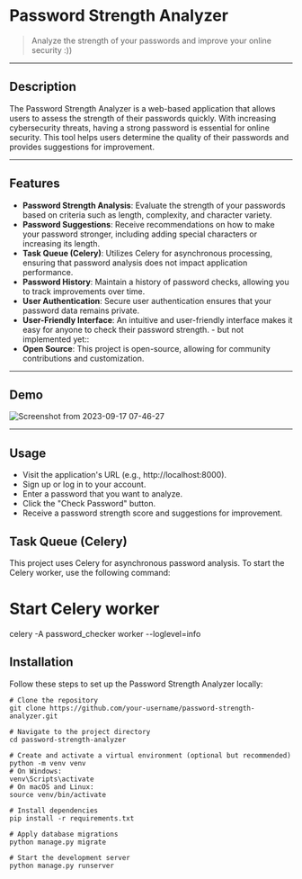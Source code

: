 # Password Strength Analyzer


> Analyze the strength of your passwords and improve your online security :))

---

## Description

The Password Strength Analyzer is a web-based application that allows users to assess the strength of their passwords quickly. With increasing cybersecurity threats, having a strong password is essential for online security. This tool helps users determine the quality of their passwords and provides suggestions for improvement.

---

## Features

- **Password Strength Analysis**: Evaluate the strength of your passwords based on criteria such as length, complexity, and character variety.
- **Password Suggestions**: Receive recommendations on how to make your password stronger, including adding special characters or increasing its length.
- **Task Queue (Celery)**: Utilizes Celery for asynchronous processing, ensuring that password analysis does not impact application performance.
- **Password History**: Maintain a history of password checks, allowing you to track improvements over time.
- **User Authentication**: Secure user authentication ensures that your password data remains private.
- **User-Friendly Interface**: An intuitive and user-friendly interface makes it easy for anyone to check their password strength. - but not implemented yet::
- **Open Source**: This project is open-source, allowing for community contributions and customization.

---

## Demo

![Screenshot from 2023-09-17 07-46-27](https://github.com/naveenkumar20012/password_strength/assets/141645194/36753ec6-c58a-4fe4-84ee-9f5cb8b505ff)

---


## Usage

- Visit the application's URL (e.g., http://localhost:8000).
- Sign up or log in to your account.
- Enter a password that you want to analyze.
- Click the "Check Password" button.
- Receive a password strength score and suggestions for improvement.

## Task Queue (Celery)
This project uses Celery for asynchronous password analysis. To start the Celery worker, use the following command:

# Start Celery worker

celery -A password_checker worker --loglevel=info

## Installation

Follow these steps to set up the Password Strength Analyzer locally:

```shell
# Clone the repository
git clone https://github.com/your-username/password-strength-analyzer.git

# Navigate to the project directory
cd password-strength-analyzer

# Create and activate a virtual environment (optional but recommended)
python -m venv venv
# On Windows:
venv\Scripts\activate
# On macOS and Linux:
source venv/bin/activate

# Install dependencies
pip install -r requirements.txt

# Apply database migrations
python manage.py migrate

# Start the development server
python manage.py runserver
